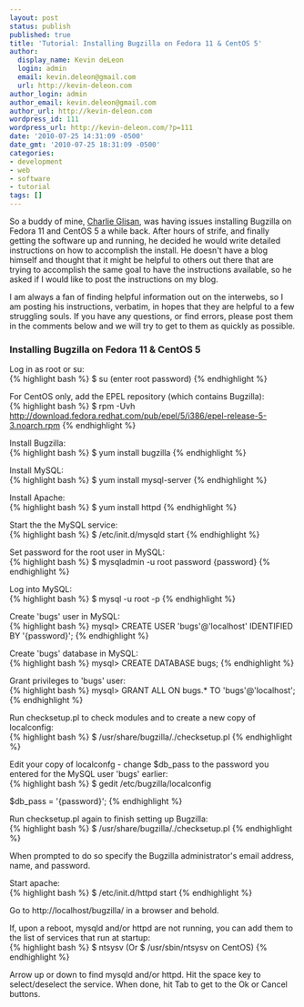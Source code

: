 ```yaml
---
layout: post
status: publish
published: true
title: 'Tutorial: Installing Bugzilla on Fedora 11 & CentOS 5'
author:
  display_name: Kevin deLeon
  login: admin
  email: kevin.deleon@gmail.com
  url: http://kevin-deleon.com
author_login: admin
author_email: kevin.deleon@gmail.com
author_url: http://kevin-deleon.com
wordpress_id: 111
wordpress_url: http://kevin-deleon.com/?p=111
date: '2010-07-25 14:31:09 -0500'
date_gmt: '2010-07-25 18:31:09 -0500'
categories:
- development
- web
- software
- tutorial
tags: []
---
```

So a buddy of mine, <a href="http://www.linkedin.com/pub/charles-glisan/">Charlie Glisan</a>, was having issues installing Bugzilla on Fedora 11 and CentOS 5 a while back. After hours of strife, and finally getting the software up and running, he decided he would write detailed instructions on how to accomplish the install. He doesn't have a blog himself and thought that it might be helpful to others out there that are trying to accomplish the same goal to have the instructions available, so he asked if I would like to post the instructions on my blog.

I am always a fan of finding helpful information out on the interwebs, so I am posting his instructions, verbatim, in hopes that they are helpful to a few struggling souls. If you have any questions, or find errors, please post them in the comments below and we will try to get to them as quickly as possible.

### Installing Bugzilla on Fedora 11 &amp; CentOS 5

Log in as root or su:  
{% highlight bash %}
$ su
(enter root password)
{% endhighlight %}

For CentOS only, add the EPEL repository (which contains Bugzilla):  
{% highlight bash %}
$ rpm -Uvh http://download.fedora.redhat.com/pub/epel/5/i386/epel-release-5-3.noarch.rpm
{% endhighlight %}

Install Bugzilla:  
{% highlight bash %}
$ yum install bugzilla
{% endhighlight %}

Install MySQL:  
{% highlight bash %}
$ yum install mysql-server
{% endhighlight %}

Install Apache:  
{% highlight bash %}
$ yum install httpd
{% endhighlight %}

Start the the MySQL service:  
{% highlight bash %}
$ /etc/init.d/mysqld start
{% endhighlight %}

Set password for the root user in MySQL:  
{% highlight bash %}
$ mysqladmin -u root password {password}
{% endhighlight %}

Log into MySQL:  
{% highlight bash %}
$ mysql -u root -p
{% endhighlight %}

Create 'bugs' user in MySQL:  
{% highlight bash %}
mysql> CREATE USER 'bugs'@'localhost' IDENTIFIED BY '{password}';
{% endhighlight %}

Create 'bugs' database in MySQL:  
{% highlight bash %}
mysql> CREATE DATABASE bugs;
{% endhighlight %}

Grant privileges to 'bugs' user:  
{% highlight bash %}
mysql> GRANT ALL ON bugs.* TO 'bugs'@'localhost';
{% endhighlight %}

Run checksetup.pl to check modules and to create a new copy of localconfig:  
{% highlight bash %}
$ /usr/share/bugzilla/./checksetup.pl
{% endhighlight %}

Edit your copy of localconfg - change $db_pass to the password you entered for the MySQL user 'bugs' earlier:  
{% highlight bash %}
$ gedit /etc/bugzilla/localconfig

$db_pass = '{password}';
{% endhighlight %}

Run checksetup.pl again to finish setting up Bugzilla:  
{% highlight bash %}
$ /usr/share/bugzilla/./checksetup.pl
{% endhighlight %}

When prompted to do so specify the Bugzilla administrator's email address, name, and password.

Start apache:  
{% highlight bash %}
$ /etc/init.d/httpd start
{% endhighlight %}

Go to http://localhost/bugzilla/ in a browser and behold.

If, upon a reboot, mysqld and/or httpd are not running, you can add them to the list of services that run at startup:  
{% highlight bash %}
$ ntsysv (Or $ /usr/sbin/ntsysv on CentOS)
{% endhighlight %}

Arrow up or down to find mysqld and/or httpd. Hit the space key to select/deselect the service. When done, hit Tab to get to the Ok or Cancel buttons.

